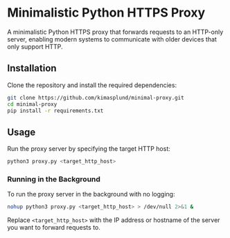 
# Minimalistic Python HTTPS Proxy

A minimalistic Python HTTPS proxy that forwards requests to an HTTP-only server, enabling modern systems to communicate with older devices that only support HTTP.

## Installation

Clone the repository and install the required dependencies:

```bash
git clone https://github.com/kimasplund/minimal-proxy.git 
cd minimal-proxy
pip install -r requirements.txt
```

## Usage

Run the proxy server by specifying the target HTTP host:

```bash
python3 proxy.py <target_http_host>
```

### Running in the Background

To run the proxy server in the background with no logging:

```bash
nohup python3 proxy.py <target_http_host> > /dev/null 2>&1 &
```

Replace `<target_http_host>` with the IP address or hostname of the server you want to forward requests to.
